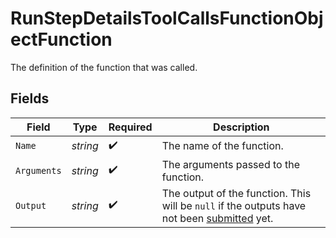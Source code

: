 # RunStepDetailsToolCallsFunctionObjectFunction

The definition of the function that was called.


## Fields

| Field                                                                                                                                     | Type                                                                                                                                      | Required                                                                                                                                  | Description                                                                                                                               |
| ----------------------------------------------------------------------------------------------------------------------------------------- | ----------------------------------------------------------------------------------------------------------------------------------------- | ----------------------------------------------------------------------------------------------------------------------------------------- | ----------------------------------------------------------------------------------------------------------------------------------------- |
| `Name`                                                                                                                                    | *string*                                                                                                                                  | :heavy_check_mark:                                                                                                                        | The name of the function.                                                                                                                 |
| `Arguments`                                                                                                                               | *string*                                                                                                                                  | :heavy_check_mark:                                                                                                                        | The arguments passed to the function.                                                                                                     |
| `Output`                                                                                                                                  | *string*                                                                                                                                  | :heavy_check_mark:                                                                                                                        | The output of the function. This will be `null` if the outputs have not been [submitted](/docs/api-reference/runs/submitToolOutputs) yet. |